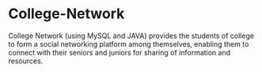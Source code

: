 # College-Network
College Network (using MySQL and JAVA) provides the students of college to form a social networking platform among themselves, enabling them to connect with their seniors and juniors for sharing of information and resources.
